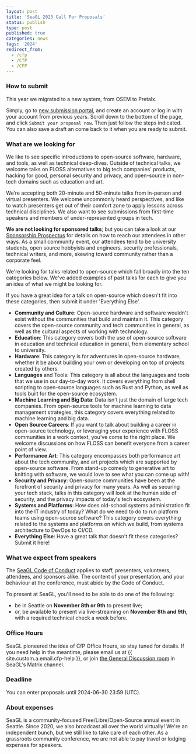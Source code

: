```yaml
---
layout: post
title: 'SeaGL 2023 Call For Proposals'
status: publish
type: post
published: true
categories: news
tags: '2024'
redirect_from:
  - /cfp
  - /CfP
  - /CFP
---
```


### How to submit

This year we migrated to a new system, from OSEM to Pretalx. 

Simply, go to [new submission portal](https://pretalx.seagl.org/2024/cfp), and create an account or log in with your account from previous years.  Scroll down to the bottom of the page, and click `Submit your proposal now`.
Then just follow the steps indicated. You can also save a draft an come back to it when you are ready to submit.

### What are we looking for
We like to see specific introductions to open-source software, hardware, and tools, as well as technical deep-dives. Outside of technical talks, we welcome talks on FLOSS alternatives to big tech companies' products, hacking for good, personal security and privacy, and open-source in non-tech domains such as education and art.

We’re accepting both 20-minute and 50-minute talks from in-person and virtual presenters. We welcome uncommonly heard perspectives, and like to watch presenters get out of their comfort zone to apply lessons across technical disciplines. We also want to see submissions from first-time speakers and members of under-represented groups in tech.

__**We are not looking for sponsored talks**__; but you can take a look at our [Sponsorship Prospectus](https://seagl.org/sponsors/SeaGL_Partnership_Sponsor_Prospectus_2024.pdf) for details on how to reach our attendees in other ways. As a small community event, our attendees tend to be university students, open source hobbyists and engineers, security professionals, technical writers, and more, skewing toward community rather than a corporate feel.

We're looking for talks related to open-source which fall broadly into the ten categories below. We've added examples of past talks for each to give you an idea of what we might be looking for.

If you have a great idea for a talk on open-source which doesn't fit into these categories, then submit it under 'Everything Else'.

 - **Community and Culture**: Open-source hardware and software wouldn't exist without the communities that build and maintain it. This category covers the open-source community and tech communities in general, as well as the cultural aspects of working with technology.
 - **Education**: This category covers both the use of open-source software in education and technical education in general, from elementary school to university.
 - **Hardware**: This category is for adventures in open-source hardware, whether it be about building your own or developing on top of projects created by others.
 - **Languages** and Tools: This category is all about the languages and tools that we use in our day-to-day work. It covers everything from shell scripting to open-source languages such as Rust and Python, as well as tools built for the open-source ecosystem.
 - **Machine Learning and Big Data**: Data isn't just the domain of large tech companies. From open-source tools for machine learning to data management strategies, this category covers everything related to machine learning and big data.
 - **Open Source Careers**: If you want to talk about building a career in open-source technology, or leveraging your experience with FLOSS communities in a work context, you've come to the right place. We welcome discussions on how FLOSS can benefit everyone from a career point of view.
 - **Performance Art**: This category encompasses both performance art about the tech community, and art projects which are supported by open-source software. From stand-up comedy to generative art to knitting with software, we would love to see what you can come up with!
 - **Security and Privacy**: Open-source communities have been at the forefront of security and privacy for many years. As well as securing your tech stack, talks in this category will look at the human side of security, and the privacy impacts of today's tech ecosystem.
 - **Systems and Platforms**: How does old-school systems administration fit into the IT industry of today? What do we need to do to run platform teams using open-source software? This category covers everything related to the systems and platforms on which we build, from systems architecture to DevOps to CI/CD.
 - **Everything Else**: Have a great talk that doesn't fit these categories? Submit it here!

### What we expect from speakers

The [SeaGL Code of Conduct](/code_of_conduct) applies to staff, presenters, volunteers, attendees, and sponsors alike.  The content of your presentation, and your behaviour at the conference, must abide by the Code of Conduct.

To present at SeaGL, you'll need to be able to do one of the following:

* be in Seattle on **November 8th or 9th** to present live;
* or, be available to present via live-streaming on **November 8th and 9th**, with a required technical check a week before.

### Office Hours
SeaGL pioneered the idea of CfP Office Hours, so stay tuned for details.  If you need help in the meantime, please email us at {{ site.custom.a.email.cfp-help }}, or join [the General Discussion room](https://matrix.to/#/#general:seagl.org) in SeaGL's Matrix channel.

### Deadline
You can enter proposals until 2024-06-30 23:59 (UTC). 

### About expenses
SeaGL is a community-focused Free/Libre/Open-Source annual event in Seattle. Since 2020, we also broadcast all over the world virtually! We're an independent bunch, but we still like to take care of each other. As a grassroots community conference, we are not able to pay travel or lodging expenses for speakers.
